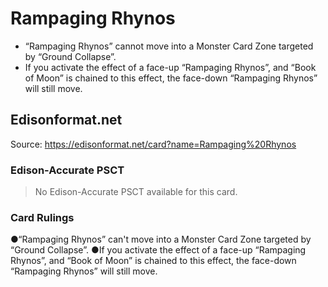 # Rampaging Rhynos

*   “Rampaging Rhynos” cannot move into a Monster Card Zone targeted by “Ground Collapse”.
*   If you activate the effect of a face-up “Rampaging Rhynos”, and “Book of Moon” is chained to this effect, the face-down “Rampaging Rhynos” will still move.

## Edisonformat.net

Source: https://edisonformat.net/card?name=Rampaging%20Rhynos

### Edison-Accurate PSCT

> No Edison-Accurate PSCT available for this card.

### Card Rulings

●“Rampaging Rhynos” can't move into a Monster Card Zone targeted by “Ground Collapse”.
●If you activate the effect of a face-up “Rampaging Rhynos”, and “Book of Moon” is chained to this effect, the face-down “Rampaging Rhynos” will still move.
            